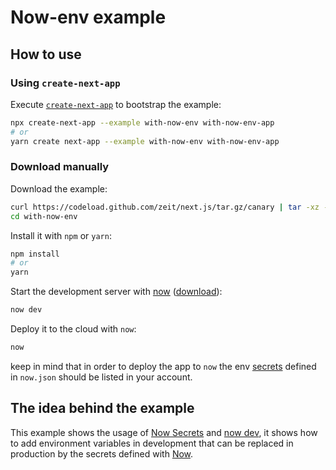 # Now-env example

## How to use

### Using `create-next-app`

Execute [`create-next-app`](https://github.com/zeit/next.js/tree/canary/packages/create-next-app) to bootstrap the example:

```bash
npx create-next-app --example with-now-env with-now-env-app
# or
yarn create next-app --example with-now-env with-now-env-app
```

### Download manually

Download the example:

```bash
curl https://codeload.github.com/zeit/next.js/tar.gz/canary | tar -xz --strip=2 next.js-canary/examples/with-now-env
cd with-now-env
```

Install it with `npm` or `yarn`:

```bash
npm install
# or
yarn
```

Start the development server with [now](https://zeit.co/now) ([download](https://zeit.co/download)):

```bash
now dev
```

Deploy it to the cloud with `now`:

```bash
now
```

keep in mind that in order to deploy the app to `now` the env [secrets](https://zeit.co/docs/getting-started/secrets) defined in `now.json` should be listed in your account.

## The idea behind the example

This example shows the usage of [Now Secrets](https://zeit.co/docs/v2/deployments/environment-variables-and-secrets/?query=secret#securing-environment-variables-using-secrets) and [now dev](https://zeit.co/docs/v2/development/basics), it shows how to add environment variables in development that can be replaced in production by the secrets defined with [Now](https://zeit.co/now).
